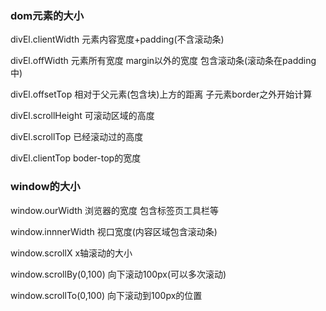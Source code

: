 ### dom元素的大小

divEl.clientWidth 元素内容宽度+padding(不含滚动条)

divEl.offWidth 元素所有宽度 margin以外的宽度 包含滚动条(滚动条在padding中)

divEl.offsetTop 相对于父元素(包含块)上方的距离 子元素border之外开始计算

divEl.scrollHeight 可滚动区域的高度

divEl.scrollTop 已经滚动过的高度

divEl.clientTop boder-top的宽度

### window的大小

window.ourWidth 浏览器的宽度 包含标签页工具栏等

window.innnerWidth 视口宽度(内容区域包含滚动条)

window.scrollX x轴滚动的大小

window.scrollBy(0,100) 向下滚动100px(可以多次滚动)

window.scrollTo(0,100) 向下滚动到100px的位置